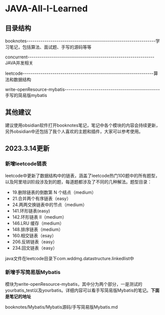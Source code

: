 # JAVA-All-I-Learned

## 目录结构

booknotes-----------------------------------------------------------------学习笔记，包括算法、面试题、手写的源码等等

concurrent----------------------------------------------------------------JAVA并发相关

leetcode------------------------------------------------------------------算法和数据结构

write-openResource-mybatis------------------------------------------------手写的简易版mybatis



## 其他建议

建议使用obsidian软件打开booknotes笔记，笔记中各个模块的内容会持续更新，另外obsidian中还包括了我个人喜欢的主题和插件，大家可以参考使用。



## 2023.3.14更新

### 新增leetcode链表

leetcode中更新了数据结构中的链表，涵盖了leetcode热门100题中的所有题型，以及阿里培训阶段涉及到的题，每道题都涉及了不同的几种解法。题型目录：

- 19.删除链表的倒数第 N 个结点（medium）
- 21.合并两个有序链表（easy）
- 24.两两交换链表中的节点（medium）
- 141.环形链表(easy)
- 142.环形链表 II（medium）
- 146.LRU 缓存（medium）
- 148.排序链表（medium）
- 160.相交链表（esay）
- 206.反转链表（easy）
- 234.回文链表（easy）

java文件在leetcode目录下com.wddmg.datastructure.linkedlist中



### 新增手写简易版Mybatis

模块为write-openResource-mybatis，其中分为两个部分，一是测试的yourbatis_test以及yourbatis。详细内容可以看手写简易版Mybatis的笔记。**下面是笔记的地址**

booknotes/Mybatis/Mybatis源码/手写简易版Mybatis.md

